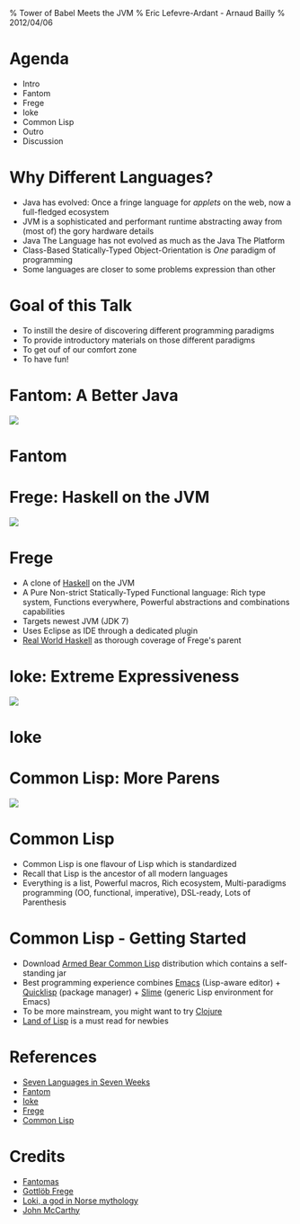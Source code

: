 % Tower of Babel Meets the JVM
% Eric Lefevre-Ardant - Arnaud Bailly
% 2012/04/06

# Agenda

- Intro
- Fantom
- Frege
- Ioke
- Common Lisp
- Outro
- Discussion

# Why Different Languages?

- Java has evolved: Once a fringe language for *applets* on the web, now a full-fledged ecosystem
- JVM is a sophisticated and performant runtime abstracting away from (most of) the gory hardware details
- Java The Language has not evolved as much as the Java The Platform
- Class-Based Statically-Typed Object-Orientation is *One* paradigm of programming
- Some languages are closer to some problems expression than other

# Goal of this Talk

- To instill the desire of discovering different programming paradigms
- To provide introductory materials on those different paradigms
- To get ouf of our comfort zone
- To have fun!

# Fantom: A Better Java

![](fantomas.jpg)

# Fantom

# Frege: Haskell on the JVM

![](frege.jpg)

# Frege

- A clone of [Haskell](http://haskell.org) on the JVM
- A Pure Non-strict Statically-Typed Functional language: Rich type system, Functions everywhere, Powerful abstractions and combinations capabilities
- Targets newest JVM (JDK 7)
- Uses Eclipse as IDE through a dedicated plugin
- [Real World Haskell](http://book.realworldhaskell.org/read/) as thorough coverage of Frege's parent

# Ioke: Extreme Expressiveness

![](loki.jpg)

# Ioke

# Common Lisp: More Parens

![](mccarthy.jpg)

# Common Lisp

- Common Lisp is one flavour of Lisp which is standardized
- Recall that Lisp is the ancestor of all modern languages 
- Everything is a list, Powerful macros, Rich ecosystem, Multi-paradigms programming (OO, functional, imperative), DSL-ready, Lots of Parenthesis

# Common Lisp - Getting Started

- Download [Armed Bear Common Lisp](http://common-lisp.net/project/armedbear/) distribution which contains a self-standing jar
- Best programming experience combines [Emacs](http://www.gnu.org/software/emacs/) (Lisp-aware editor) + [Quicklisp](http://www.quicklisp.org/) (package manager) + [Slime](http://common-lisp.net/project/slime/) (generic Lisp environment for Emacs)
- To be more mainstream, you might want to try [Clojure](http://clojure.org/)
- [Land of Lisp](http://landoflisp.com/) is a must read for newbies

# References

- [Seven Languages in Seven Weeks](http://pragprog.com/book/btlang/seven-languages-in-seven-weeks)
- [Fantom](http://fantom.org/)
- [Ioke](http://ioke.org/)
- [Frege](http://code.google.com/p/frege/)
- [Common Lisp](http://common-lisp.net/project/armedbear/)

# Credits

- [Fantomas](http://www.mobipocket.com/eBooks/cover_remote/ID1793/fantomas%20900.jpg)
- [Gottlöb Frege](http://www.yourbest100.com/pic/people/philosophers/gottlob-frege.jpg)
- [Loki, a god in Norse mythology](http://en.wikipedia.org/wiki/File:Processed_SAM_loki.jpg)
- [John McCarthy](http://www.alpcentauri.info/John_McCarthy_Stanford.jpg)

